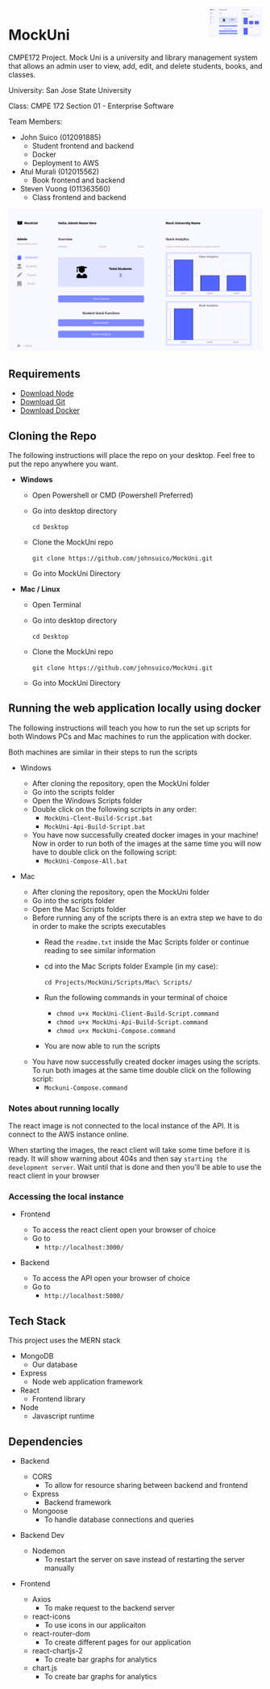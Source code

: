<img src="Demo/dash-inprogress.PNG" alt="MockUni Logo" title="MockUni" align="right" height="60">

# MockUni
CMPE172 Project. Mock Uni is a university and library management system that allows an admin user to view, add, edit, and delete students, books, and classes.

University: San Jose State University

Class: CMPE 172 Section 01 - Enterprise Software

Team Members:
  - John Suico (012091885)
    - Student frontend and backend
    - Docker
    - Deployment to AWS
  - Atul Murali (012015562)
    - Book frontend and backend
  - Steven Vuong (011363560)
    - Class frontend and backend

![Dashboard Screenshot](Demo/dash-inprogress.PNG)

## Requirements
- [Download Node](https://nodejs.org/en/download/)
- [Download Git](https://git-scm.com/downloads)
- [Download Docker](https://www.docker.com/products/docker-desktop)

## Cloning the Repo
The following instructions will place the repo on your desktop. Feel free to put the repo anywhere you want.

- **Windows**
  - Open Powershell or CMD (Powershell Preferred)
  - Go into desktop directory 

    ``` cd Desktop  ```
  - Clone the MockUni repo

    ``` git clone https://github.com/johnsuico/MockUni.git ```
  - Go into MockUni Directory

- **Mac / Linux**
  - Open Terminal
  - Go into desktop directory

    ``` cd Desktop  ```
  - Clone the MockUni repo

    ``` git clone https://github.com/johnsuico/MockUni.git ```
  - Go into MockUni Directory

## Running the web application locally using docker
The following instructions will teach you how to run the set up scripts for both Windows PCs and Mac machines to run the application with docker.

Both machines are similar in their steps to run the scripts

- Windows
  - After cloning the repository, open the MockUni folder
  - Go into the scripts folder
  - Open the Windows Scripts folder
  - Double click on the following scripts in any order:
    - `MockUni-Clent-Build-Script.bat`
    - `MockUni-Api-Build-Script.bat`
  - You have now successfully created docker images in your machine! Now in order to run both of the images at the same time you will now have to double click on the following script:
    - `MockUni-Compose-All.bat`

- Mac
  - After cloning the repository, open the MockUni folder
  - Go into the scripts folder
  - Open the Mac Scripts folder
  - Before running any of the scripts there is an extra step we have to do in order to make the scripts executables
    - Read the `readme.txt` inside the Mac Scripts folder or continue reading to see similar information
    - cd into the Mac Scripts folder
      Example (in my case):

      `cd Projects/MockUni/Scripts/Mac\ Scripts/`

    - Run the following commands in your terminal of choice
      - `chmod u+x MockUni-Client-Build-Script.command`
      - `chmod u+x MockUni-Api-Build-Script.command`
      - `chmod u+x MockUni-Compose.command`
    - You are now able to run the scripts
  - You have now successfully created docker images using the scripts. To run both images at the same time double click on the following script:
    - `Mockuni-Compose.command`

### Notes about running locally
The react image is not connected to the local instance of the API. It is connect to the AWS instance online.

When starting the images, the react client will take some time before it is ready. It will show warning about 404s and then say `starting the development server`. Wait until that is done and then you'll be able to use the react client in your browser

### Accessing the local instance
- Frontend
  - To access the react client open your browser of choice
  - Go to
    - `http://localhost:3000/`

- Backend
  - To access the API open your browser of choice
  - Go to
    - `http://localhost:5000/`

## Tech Stack
This project uses the MERN stack

- MongoDB
  - Our database
- Express
  - Node web application framework
- React
  - Frontend library
- Node
  - Javascript runtime

## Dependencies

- Backend
  - CORS
    - To allow for resource sharing between backend and frontend
  - Express
    - Backend framework
  - Mongoose
    - To handle database connections and queries

- Backend Dev
  - Nodemon
    - To restart the server on save instead of restarting the server manually

- Frontend
  - Axios
    - To make request to the backend server
  - react-icons
    - To use icons in our applicaiton
  - react-router-dom
    - To create different pages for our application
  - react-chartjs-2
    - To create bar graphs for analytics
  - chart.js
    - To create bar graphs for analytics